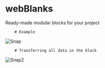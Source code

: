# webBlanks
Ready-made modular blocks for your project

        # Example

  ![Snap](https://user-images.githubusercontent.com/17479884/117751486-07477100-b237-11eb-906e-f57bcc51d45e.jpg)

        # Transferring all data in the block

  ![Snap2](https://user-images.githubusercontent.com/17479884/117751561-1e865e80-b237-11eb-86f5-075368c5cb3d.jpg)


